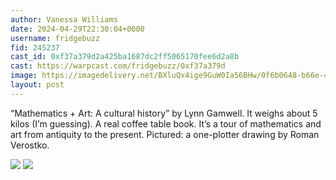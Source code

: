 ```yaml
---
author: Vanessa Williams
date: 2024-04-29T22:30:04+0000
username: fridgebuzz
fid: 245237
cast_id: 0xf37a379d2a425ba1687dc2ff5065170fee6d2a8b
cast: https://warpcast.com/fridgebuzz/0xf37a379d
image: https://imagedelivery.net/BXluQx4ige9GuW0Ia56BHw/0f6b0648-b66e-43a7-8752-4728e3b15900/original
layout: post
---
```

“Mathematics + Art: A cultural history” by Lynn Gamwell. It weighs about 5 kilos (I’m guessing). A real coffee table book. It’s a tour of mathematics and art from antiquity to the present. Pictured: a one-plotter drawing by Roman Verostko.  

![](https://imagedelivery.net/BXluQx4ige9GuW0Ia56BHw/0f6b0648-b66e-43a7-8752-4728e3b15900/original)
![](https://imagedelivery.net/BXluQx4ige9GuW0Ia56BHw/301fd9d2-f1f1-4907-f234-b58d255a0a00/original)